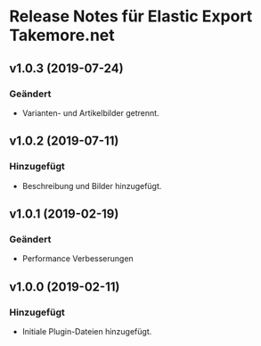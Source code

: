 # Release Notes für Elastic Export Takemore.net

## v1.0.3 (2019-07-24)

### Geändert
- Varianten- und Artikelbilder getrennt.

## v1.0.2 (2019-07-11)

### Hinzugefügt
- Beschreibung und Bilder hinzugefügt.

## v1.0.1 (2019-02-19)

### Geändert
- Performance Verbesserungen

## v1.0.0 (2019-02-11)

### Hinzugefügt
- Initiale Plugin-Dateien hinzugefügt.
